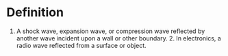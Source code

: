 # Definition

1.  A shock wave, expansion wave, or compression wave reflected by
    another wave incident upon a wall or other boundary. 2. In
    electronics, a radio wave reflected from a surface or object.
